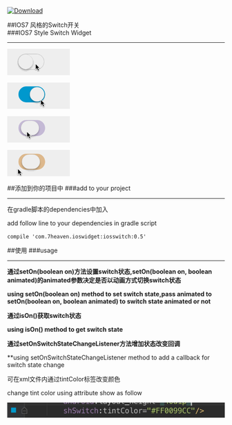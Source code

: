 [ ![Download](https://api.bintray.com/packages/7heaven/maven/iosswitch/images/download.svg) ](https://bintray.com/7heaven/maven/iosswitch/_latestVersion)

##IOS7 风格的Switch开关  
###IOS7 Style Switch Widget
*****



![art1](./arts/art1.gif)

![art3](./arts/art3.gif)

![art4](./arts/art4.gif)

![art5](./arts/art5.gif)



##添加到你的项目中
###add to your project
*****

在gradle脚本的dependencies中加入

add follow line to your dependencies in gradle script

```
compile 'com.7heaven.ioswidget:iosswitch:0.5'
```

##使用
###usage
*****

**通过setOn(boolean on)方法设置switch状态,setOn(boolean on, boolean animated)的animated参数决定是否以动画方式切换switch状态**

**using setOn(boolean on) method to set switch state,pass animated to setOn(boolean on, boolean animated) to switch state animated or not**

**通过isOn()获取switch状态**

**using isOn() method to get switch state**

**通过setOnSwitchStateChangeListener方法增加状态改变回调**

**using setOnSwitchStateChangeListener method to add a callback for switch state change



可在xml文件内通过tintColor标签改变颜色

change tint color using attribute show as follow

![art2](./arts/art2.png)

